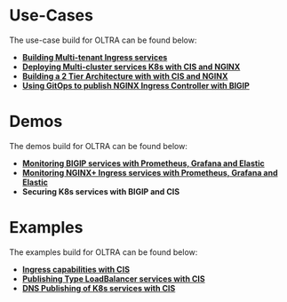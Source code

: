 # Use-Cases
The use-case build for OLTRA can be found below:

- [**Building Multi-tenant Ingress services**](use-cases/two-tier-architectures/multi-tenancy/)
- [**Deploying Multi-cluster services K8s with CIS and NGINX**](use-cases/two-tier-architectures/multi-cluster)
- [**Building a 2 Tier Architecture with with CIS and NGINX**](use-cases/two-tier-architectures)
- [**Using GitOps to publish NGINX Ingress Controller with BIGIP**](use-cases/two-tier-architectures/gitops)


# Demos
The demos build for OLTRA can be found below:

- [**Monitoring BIGIP services with Prometheus, Grafana and Elastic**](use-cases/bigip-monitoring)
- [**Monitoring NGINX+ Ingress services with Prometheus, Grafana and Elastic**](use-cases/nginx-monitoring)
- **Securing K8s services with BIGIP and CIS** <br>


# Examples
The examples build for OLTRA can be found below:

- [**Ingress capabilities with CIS**](use-cases/cis-examples)
- [**Publishing Type LoadBalancer services with CIS**](use-cases/cis-examples/cis-crd/serviceTypeLB/)
- [**DNS Publishing of K8s services with CIS**](use-cases/cis-examples/cis-crd/ExternalDNS/)
